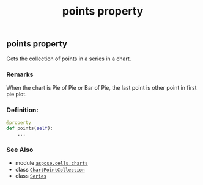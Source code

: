 ﻿---
title: points property
second_title: Aspose.Cells for Python via .NET API References
description: 
type: docs
weight: 390
url: /aspose.cells.charts/series/points/
is_root: false
---

## points property


Gets the collection of points in a series in a chart.

### Remarks 


When the chart is Pie of Pie or Bar of Pie, the last point is other point in first pie plot.
### Definition:
```python
@property
def points(self):
    ...
```

### See Also
* module [`aspose.cells.charts`](../../)
* class [`ChartPointCollection`](/cells/python-net/aspose.cells.charts/chartpointcollection)
* class [`Series`](/cells/python-net/aspose.cells.charts/series)
